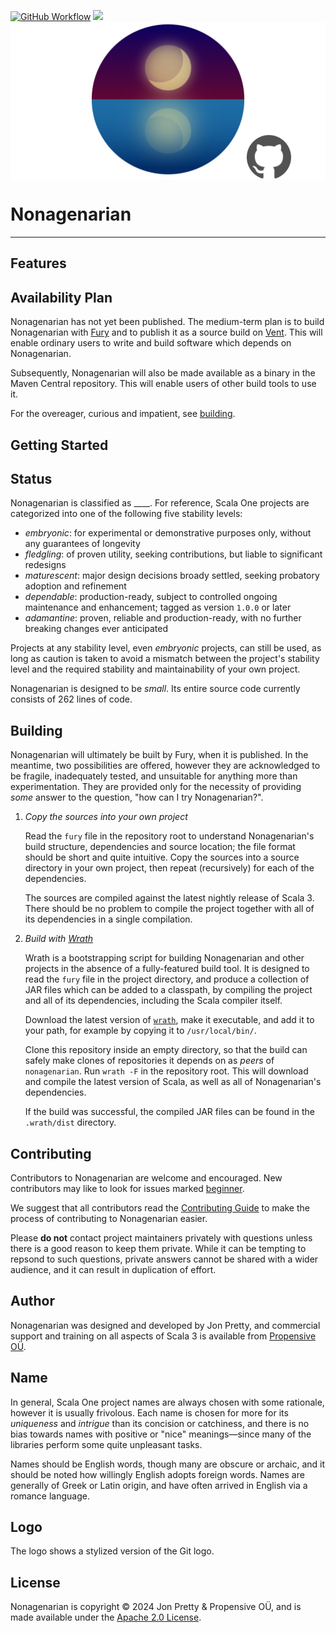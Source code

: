 [<img alt="GitHub Workflow" src="https://img.shields.io/github/actions/workflow/status/propensive/nonagenarian/main.yml?style=for-the-badge" height="24">](https://github.com/propensive/nonagenarian/actions)
[<img src="https://img.shields.io/discord/633198088311537684?color=8899f7&label=DISCORD&style=for-the-badge" height="24">](https://discord.gg/7b6mpF6Qcf)
<img src="/doc/images/github.png" valign="middle">

# Nonagenarian

____



## Features



## Availability Plan

Nonagenarian has not yet been published. The medium-term plan is to build Nonagenarian
with [Fury](/propensive/fury) and to publish it as a source build on
[Vent](/propensive/vent). This will enable ordinary users to write and build
software which depends on Nonagenarian.

Subsequently, Nonagenarian will also be made available as a binary in the Maven
Central repository. This will enable users of other build tools to use it.

For the overeager, curious and impatient, see [building](#building).

## Getting Started




## Status

Nonagenarian is classified as ____. For reference, Scala One projects are
categorized into one of the following five stability levels:

- _embryonic_: for experimental or demonstrative purposes only, without any guarantees of longevity
- _fledgling_: of proven utility, seeking contributions, but liable to significant redesigns
- _maturescent_: major design decisions broady settled, seeking probatory adoption and refinement
- _dependable_: production-ready, subject to controlled ongoing maintenance and enhancement; tagged as version `1.0.0` or later
- _adamantine_: proven, reliable and production-ready, with no further breaking changes ever anticipated

Projects at any stability level, even _embryonic_ projects, can still be used,
as long as caution is taken to avoid a mismatch between the project's stability
level and the required stability and maintainability of your own project.

Nonagenarian is designed to be _small_. Its entire source code currently consists
of 262 lines of code.

## Building

Nonagenarian will ultimately be built by Fury, when it is published. In the
meantime, two possibilities are offered, however they are acknowledged to be
fragile, inadequately tested, and unsuitable for anything more than
experimentation. They are provided only for the necessity of providing _some_
answer to the question, "how can I try Nonagenarian?".

1. *Copy the sources into your own project*
   
   Read the `fury` file in the repository root to understand Nonagenarian's build
   structure, dependencies and source location; the file format should be short
   and quite intuitive. Copy the sources into a source directory in your own
   project, then repeat (recursively) for each of the dependencies.

   The sources are compiled against the latest nightly release of Scala 3.
   There should be no problem to compile the project together with all of its
   dependencies in a single compilation.

2. *Build with [Wrath](https://github.com/propensive/wrath/)*

   Wrath is a bootstrapping script for building Nonagenarian and other projects in
   the absence of a fully-featured build tool. It is designed to read the `fury`
   file in the project directory, and produce a collection of JAR files which can
   be added to a classpath, by compiling the project and all of its dependencies,
   including the Scala compiler itself.
   
   Download the latest version of
   [`wrath`](https://github.com/propensive/wrath/releases/latest), make it
   executable, and add it to your path, for example by copying it to
   `/usr/local/bin/`.

   Clone this repository inside an empty directory, so that the build can
   safely make clones of repositories it depends on as _peers_ of `nonagenarian`.
   Run `wrath -F` in the repository root. This will download and compile the
   latest version of Scala, as well as all of Nonagenarian's dependencies.

   If the build was successful, the compiled JAR files can be found in the
   `.wrath/dist` directory.

## Contributing

Contributors to Nonagenarian are welcome and encouraged. New contributors may like
to look for issues marked
[beginner](https://github.com/propensive/nonagenarian/labels/beginner).

We suggest that all contributors read the [Contributing
Guide](/contributing.md) to make the process of contributing to Nonagenarian
easier.

Please __do not__ contact project maintainers privately with questions unless
there is a good reason to keep them private. While it can be tempting to
repsond to such questions, private answers cannot be shared with a wider
audience, and it can result in duplication of effort.

## Author

Nonagenarian was designed and developed by Jon Pretty, and commercial support and
training on all aspects of Scala 3 is available from [Propensive
O&Uuml;](https://propensive.com/).



## Name



In general, Scala One project names are always chosen with some rationale,
however it is usually frivolous. Each name is chosen for more for its
_uniqueness_ and _intrigue_ than its concision or catchiness, and there is no
bias towards names with positive or "nice" meanings—since many of the libraries
perform some quite unpleasant tasks.

Names should be English words, though many are obscure or archaic, and it
should be noted how willingly English adopts foreign words. Names are generally
of Greek or Latin origin, and have often arrived in English via a romance
language.

## Logo

The logo shows a stylized version of the Git logo.

## License

Nonagenarian is copyright &copy; 2024 Jon Pretty & Propensive O&Uuml;, and
is made available under the [Apache 2.0 License](/license.md).

